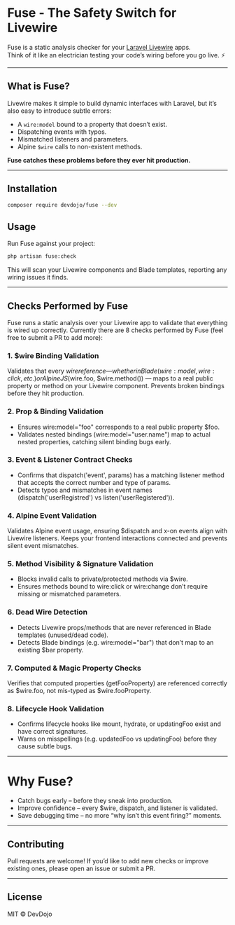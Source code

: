 # Fuse - The Safety Switch for Livewire

Fuse is a static analysis checker for your [Laravel Livewire](https://livewire.laravel.com/) apps.  
Think of it like an electrician testing your code’s wiring before you go live. ⚡

---

## What is Fuse?

Livewire makes it simple to build dynamic interfaces with Laravel, but it’s also easy to introduce subtle errors:
- A `wire:model` bound to a property that doesn’t exist.
- Dispatching events with typos.
- Mismatched listeners and parameters.
- Alpine `$wire` calls to non-existent methods.

**Fuse catches these problems before they ever hit production.**

---

## Installation

```bash
composer require devdojo/fuse --dev
```

## Usage

Run Fuse against your project:

```bash
php artisan fuse:check
```

This will scan your Livewire components and Blade templates, reporting any wiring issues it finds.

---

## Checks Performed by Fuse

Fuse runs a static analysis over your Livewire app to validate that everything is wired up correctly. Currently there are 8 checks performed by Fuse (feel free to submit a PR to add more):

### 1. $wire Binding Validation

Validates that every $wire reference — whether in Blade (wire:model, wire:click, etc.) or AlpineJS ($wire.foo, $wire.method()) — maps to a real public property or method on your Livewire component. Prevents broken bindings before they hit production.

### 2. Prop & Binding Validation
- Ensures wire:model="foo" corresponds to a real public property $foo.
- Validates nested bindings (wire:model="user.name") map to actual nested properties, catching silent binding bugs early.

### 3. Event & Listener Contract Checks
- Confirms that dispatch('event', params) has a matching listener method that accepts the correct number and type of params.
- Detects typos and mismatches in event names (dispatch('userRegistred') vs listen('userRegistered')).

### 4. Alpine Event Validation

Validates Alpine event usage, ensuring $dispatch and x-on events align with Livewire listeners. Keeps your frontend interactions connected and prevents silent event mismatches.

### 5. Method Visibility & Signature Validation
- Blocks invalid calls to private/protected methods via $wire.
- Ensures methods bound to wire:click or wire:change don’t require missing or mismatched parameters.

### 6. Dead Wire Detection
- Detects Livewire props/methods that are never referenced in Blade templates (unused/dead code).
- Detects Blade bindings (e.g. wire:model="bar") that don’t map to an existing $bar property.

### 7. Computed & Magic Property Checks

Verifies that computed properties (getFooProperty) are referenced correctly as $wire.foo, not mis-typed as $wire.fooProperty.

### 8. Lifecycle Hook Validation
- Confirms lifecycle hooks like mount, hydrate, or updatingFoo exist and have correct signatures.
- Warns on misspellings (e.g. updatedFoo vs updatingFoo) before they cause subtle bugs.

---

# Why Fuse?

- Catch bugs early – before they sneak into production.
- Improve confidence – every $wire, dispatch, and listener is validated.
- Save debugging time – no more “why isn’t this event firing?” moments.

---

## Contributing

Pull requests are welcome! If you’d like to add new checks or improve existing ones, please open an issue or submit a PR.

---

## License

MIT © DevDojo